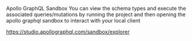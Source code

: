
Apollo GraphQL Sandbox
You can view the schema types and execute the associated queries/mutations by running the project and then opening the
apollo graphql sandbox to interact with your local client

https://studio.apollographql.com/sandbox/explorer
